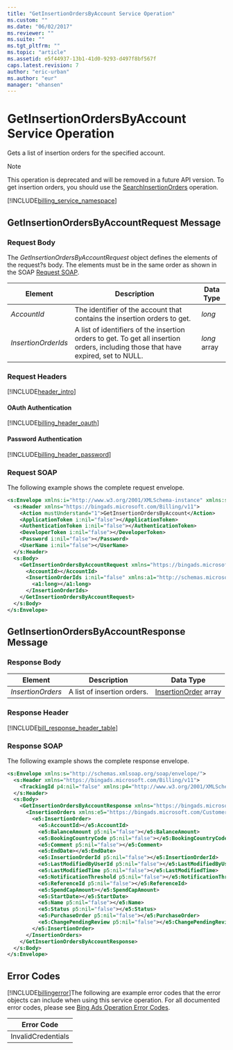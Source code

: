 ```yaml
---
title: "GetInsertionOrdersByAccount Service Operation"
ms.custom: ""
ms.date: "06/02/2017"
ms.reviewer: ""
ms.suite: ""
ms.tgt_pltfrm: ""
ms.topic: "article"
ms.assetid: e5f44937-13b1-41d0-9293-d497f8bf567f
caps.latest.revision: 7
author: "eric-urban"
ms.author: "eur"
manager: "ehansen"
---
```

# GetInsertionOrdersByAccount Service Operation
Gets a list of insertion orders for the specified account.

> [!NOTE]
> This operation is deprecated and will be removed in a future API version. To get insertion orders, you should use the [SearchInsertionOrders](../billing-api/searchinsertionorders-service-operation.md) operation.

[!INCLUDE[billing_service_namespace](../billing-api/includes/billing-service-namespace.md)]

## <a name="request"></a>GetInsertionOrdersByAccountRequest Message

### Request Body
The *GetInsertionOrdersByAccountRequest* object defines the elements of the request?s body. The elements must be in the same order as shown in the SOAP [Request SOAP](#request_soap).

|Element|Description|Data Type|
|-----------|---------------|-------------|
|*AccountId*|The identifier of the account that contains the insertion orders to get.|*long*|
|*InsertionOrderIds*|A list of identifiers of the insertion orders to get. To get all insertion orders, including those that have expired, set to NULL.|*long* array|

### Request Headers
[!INCLUDE[header_intro](../billing-api/includes/header-intro.md)]
#### OAuth Authentication
[!INCLUDE[billing_header_oauth](../billing-api/includes/billing-header-oauth.md)]
#### Password Authentication
[!INCLUDE[billing_header_password](../billing-api/includes/billing-header-password.md)]
### <a name="request_soap"></a>Request SOAP
The following example shows the complete request envelope.

```xml
<s:Envelope xmlns:i="http://www.w3.org/2001/XMLSchema-instance" xmlns:s="http://schemas.xmlsoap.org/soap/envelope/">
  <s:Header xmlns="https://bingads.microsoft.com/Billing/v11">
    <Action mustUnderstand="1">GetInsertionOrdersByAccount</Action>
    <ApplicationToken i:nil="false"></ApplicationToken>
    <AuthenticationToken i:nil="false"></AuthenticationToken>
    <DeveloperToken i:nil="false"></DeveloperToken>
    <Password i:nil="false"></Password>
    <UserName i:nil="false"></UserName>
  </s:Header>
  <s:Body>
    <GetInsertionOrdersByAccountRequest xmlns="https://bingads.microsoft.com/Billing/v11">
      <AccountId></AccountId>
      <InsertionOrderIds i:nil="false" xmlns:a1="http://schemas.microsoft.com/2003/10/Serialization/Arrays">
        <a1:long></a1:long>
      </InsertionOrderIds>
    </GetInsertionOrdersByAccountRequest>
  </s:Body>
</s:Envelope>
```

## <a name="response"></a>GetInsertionOrdersByAccountResponse Message

### <a name="Body_Elements"></a>Response Body

|Element|Description|Data Type|
|-----------|---------------|-------------|
|*InsertionOrders*|A list of insertion orders.|[InsertionOrder](../billing-api/insertionorder-data-object.md) array|

### <a name="Header_Elements"></a>Response Header
[!INCLUDE[bill_response_header_table](../billing-api/includes/bill-response-header-table.md)]
### Response SOAP
The following example shows the complete response envelope.

```xml
<s:Envelope xmlns:s="http://schemas.xmlsoap.org/soap/envelope/">
  <s:Header xmlns="https://bingads.microsoft.com/Billing/v11">
    <TrackingId p4:nil="false" xmlns:p4="http://www.w3.org/2001/XMLSchema-instance"></TrackingId>
  </s:Header>
  <s:Body>
    <GetInsertionOrdersByAccountResponse xmlns="https://bingads.microsoft.com/Billing/v11">
      <InsertionOrders xmlns:e5="https://bingads.microsoft.com/Customer/v11/Entities" p5:nil="false" xmlns:p5="http://www.w3.org/2001/XMLSchema-instance">
        <e5:InsertionOrder>
          <e5:AccountId></e5:AccountId>
          <e5:BalanceAmount p5:nil="false"></e5:BalanceAmount>
          <e5:BookingCountryCode p5:nil="false"></e5:BookingCountryCode>
          <e5:Comment p5:nil="false"></e5:Comment>
          <e5:EndDate></e5:EndDate>
          <e5:InsertionOrderId p5:nil="false"></e5:InsertionOrderId>
          <e5:LastModifiedByUserId p5:nil="false"></e5:LastModifiedByUserId>
          <e5:LastModifiedTime p5:nil="false"></e5:LastModifiedTime>
          <e5:NotificationThreshold p5:nil="false"></e5:NotificationThreshold>
          <e5:ReferenceId p5:nil="false"></e5:ReferenceId>
          <e5:SpendCapAmount></e5:SpendCapAmount>
          <e5:StartDate></e5:StartDate>
          <e5:Name p5:nil="false"></e5:Name>
          <e5:Status p5:nil="false"></e5:Status>
          <e5:PurchaseOrder p5:nil="false"></e5:PurchaseOrder>
          <e5:ChangePendingReview p5:nil="false"></e5:ChangePendingReview>
        </e5:InsertionOrder>
      </InsertionOrders>
    </GetInsertionOrdersByAccountResponse>
  </s:Body>
</s:Envelope>
```

## <a name="errors"></a>Error Codes
[!INCLUDE[billingerror](../billing-api/includes/billingerror.md)]The following are example  error codes that the error objects can include when using this service operation. For all documented error codes, please see [Bing Ads Operation Error Codes](http://go.microsoft.com/fwlink/?LinkId=511884).

|Error Code|
|--------------|
|InvalidCredentials|
